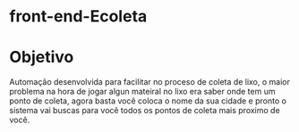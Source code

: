 # front-end-Ecoleta

# Objetivo

Automação desenvolvida para facilitar no proceso de coleta de lixo, o maior problema na hora de jogar algun mateiral no lixo era saber onde tem um ponto de coleta, agora basta você coloca o nome da sua cidade e pronto o sistema vai buscas para você todos os pontos de coleta mais proximo de você.

